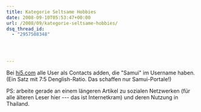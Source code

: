 ```yaml
---
title: Kategorie Seltsame Hobbies
date: 2008-09-10T05:53:47+00:00
url: /2008/09/kategorie-seltsame-hobbies/
dsq_thread_id:
  - "2957508348"




---
```

Bei [hi5.com][1] alle User als Contacts adden, die "Samui" im Username haben. (Ein Satz mit 7:5 Denglish-Ratio. Das schaffen nur Samui-Portale!)

PS: arbeite gerade an einem längeren Artikel zu sozialen Netzwerken (für alle älteren Leser hier --- das ist Internetkram) und deren Nutzung in Thailand.

 [1]: http://hi5.com
